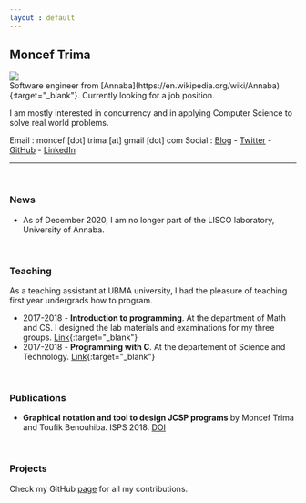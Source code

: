 ```yaml
---
layout : default
---
```

## Moncef Trima

<div id="info">
<div><img class="info-img" src="https://avatars.githubusercontent.com/u/49733848" /></div>
<div class"info-text"> 
Software engineer from [Annaba](https://en.wikipedia.org/wiki/Annaba){:target="_blank"}. Currently looking for a job position.

I am mostly interested in concurrency and in applying Computer Science to solve real world problems. 
  
Email : moncef [dot] trima [at] gmail [dot] com
Social : [Blog]() - [Twitter](https://twitter.com/monceftrima) - [GitHub](https://github.com/trima) - [LinkedIn](https://www.linkedin.com/in/monceftrima)
</div>
</div>

-----

<br>
     
### News
- As of December 2020, I am no longer part of the LISCO laboratory, University of Annaba.

<br>


### Teaching
As a teaching assistant at UBMA university, I had the pleasure of teaching first year undergrads how to program.
- 2017-2018 - **Introduction to programming**. At the department of Math and CS. I designed the lab materials and examinations for my three groups. [Link](https://github.com/trima/L1MIAS2018){:target="_blank"}
- 2017-2018 - **Programming with C**. At the departement of Science and Technology. [Link](https://github.com/trima/L1ST2018){:target="_blank"}


<br>

### Publications
- **Graphical notation and tool to design JCSP programs**  by Moncef Trima and Toufik Benouhiba. ISPS  2018. [DOI](https://doi.org/10.1109/ISPS.2018.8379013)

<br>

### Projects
Check my GitHub [page](https://github.com/trima) for all my contributions.
